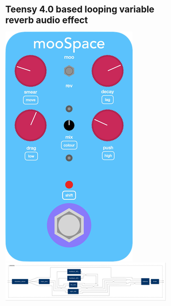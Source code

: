 # Teensy 4.0 based looping variable reverb audio effect

![Pedal](media/pedal_layout.png)
![Process](media/process.svg)
